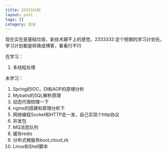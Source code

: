 ```yaml
---
title: 23333计划
layout: post
tags: []
category: 后台
---
```

现在实在是基础垃圾，新技术跟不上的感觉。2333333
定个短期的学习计划先，学习计划都是转换成博客，看看行不行

在学习：
1. 多线程处理

未学习：

1. Spring的IOC，DI和AOP的原理分析
2. Mybatis的SQL解析原理
3. 动态代理梳理一下
4. nginx的搭建和原理分析下
5. 网络编程Socket和HTTP走一发，自己实现个http协议
7. 并发包
8. MQ消息队列
9. 缓存redis
10. 分布式微服务boot,cloud,zk
11. Linux和Shell脚本

